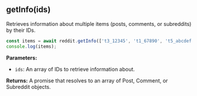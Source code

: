 ## getInfo(ids)

Retrieves information about multiple items (posts, comments, or subreddits) by their IDs.

```typescript
const items = await reddit.getInfo(['t3_12345', 't1_67890', 't5_abcdef']);
console.log(items);
```

**Parameters:**

- `ids`: An array of IDs to retrieve information about.

**Returns:** A promise that resolves to an array of Post, Comment, or Subreddit objects.